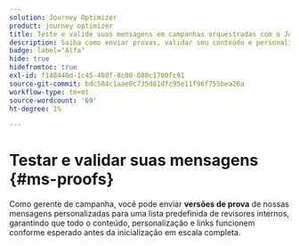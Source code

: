 ```yaml
---
solution: Journey Optimizer
product: journey optimizer
title: Teste e valide suas mensagens em campanhas orquestradas com o Journey Optimizer
description: Saiba como enviar provas, validar seu conteúdo e personalização em uma campanha orquestrada com o Adobe Journey Optimizer
badge: label="Alfa"
hide: true
hidefromtoc: true
exl-id: f148440d-1c45-408f-8c00-080c1700fc91
source-git-commit: bdc584c1aae0c735d81dfc95e11f96f755bea26a
workflow-type: tm+mt
source-wordcount: '69'
ht-degree: 1%

---
```


# Testar e validar suas mensagens {#ms-proofs}

Como gerente de campanha, você pode enviar **versões de prova** de nossas mensagens personalizadas para uma lista predefinida de revisores internos, garantindo que todo o conteúdo, personalização e links funcionem conforme esperado antes da inicialização em escala completa.




